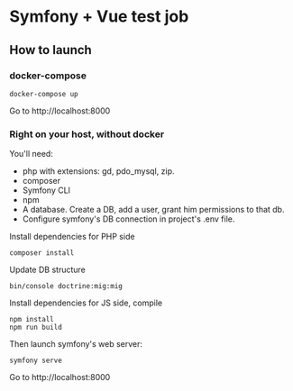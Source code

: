 # Symfony + Vue test job

## How to launch

### docker-compose

```
docker-compose up
```
Go to http://localhost:8000

### Right on your host, without docker

You'll need:
* php with extensions: gd, pdo_mysql, zip.
* composer
* Symfony CLI
* npm
* A database. Create a DB, add a user, grant him permissions to that db.
* Configure symfony's DB connection in project's .env file.

Install dependencies for PHP side
```
composer install
```

Update DB structure
```
bin/console doctrine:mig:mig
```

Install dependencies for JS side, compile
```
npm install
npm run build
```

Then launch symfony's web server:
```
symfony serve
```

Go to http://localhost:8000
